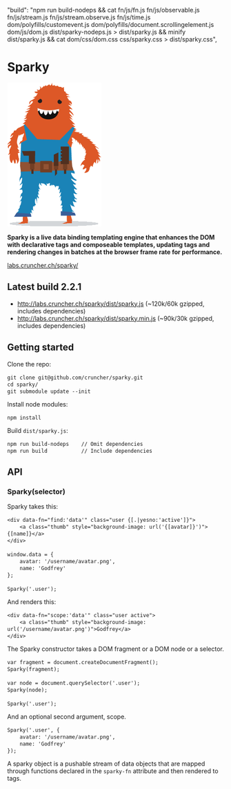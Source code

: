 

"build": "npm run build-nodeps && cat fn/js/fn.js fn/js/observable.js fn/js/stream.js fn/js/stream.observe.js fn/js/time.js dom/polyfills/customevent.js dom/polyfills/document.scrollingelement.js dom/js/dom.js dist/sparky-nodeps.js > dist/sparky.js && minify dist/sparky.js && cat dom/css/dom.css css/sparky.css > dist/sparky.css",



# Sparky

![alt tag](https://raw.githubusercontent.com/cruncher/sparky/master/images/sparky-logo.png)

<strong>Sparky is a live data binding templating engine that enhances the DOM
with declarative tags and composeable templates, updating tags and rendering
changes in batches at the browser frame rate for performance.</strong>

<a href="http://labs.cruncher.ch/sparky/">labs.cruncher.ch/sparky/</a>

## Latest build 2.2.1

* <a href="http://labs.cruncher.ch/sparky/dist/sparky.js">http://labs.cruncher.ch/sparky/dist/sparky.js</a> (~120k/60k gzipped, includes dependencies)
* <a href="http://labs.cruncher.ch/sparky/dist/sparky.min.js">http://labs.cruncher.ch/sparky/dist/sparky.min.js</a> (~90k/30k gzipped, includes dependencies)

## Getting started

Clone the repo:

    git clone git@github.com/cruncher/sparky.git
    cd sparky/
    git submodule update --init

Install node modules:

    npm install

Build <code>dist/sparky.js</code>:

    npm run build-nodeps    // Omit dependencies
    npm run build           // Include dependencies

## API

### Sparky(selector)

Sparky takes this:

    <div data-fn="find:'data'" class="user {[.|yesno:'active']}">
        <a class="thumb" style="background-image: url('{[avatar]}')">{[name]}</a>
    </div>

    window.data = {
        avatar: '/username/avatar.png',
        name: 'Godfrey'
    };

    Sparky('.user');

And renders this:

    <div data-fn="scope:'data'" class="user active">
        <a class="thumb" style="background-image: url('/username/avatar.png')">Godfrey</a>
    </div>

The Sparky constructor takes a DOM fragment or a DOM node or a selector.

    var fragment = document.createDocumentFragment();
    Sparky(fragment);

    var node = document.querySelector('.user');
    Sparky(node);

    Sparky('.user');

And an optional second argument, scope.

    Sparky('.user', {
        avatar: '/username/avatar.png',
        name: 'Godfrey'
    });

A sparky object is a pushable stream of data objects that are mapped through
functions declared in the `sparky-fn` attribute and then rendered to tags.
